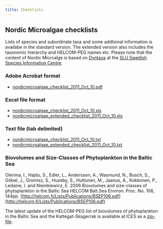 ```yaml
---
title: Checklists
---
```


## Nordic Microalgae checklists

Lists of species and subordinate taxa and some addtional information is availabe in the standard version.
The extended version also includes the taxonomic hierarchy and HELCOM-PEG names etc.
Please note that the content of Nordic Microalge is based on [Dyntaxa](https://www.dyntaxa.se/) at the [SLU Swedish Species Information Centre](https://www.artdatabanken.se/en/).


### Adobe Acrobat format

* [nordicmicroalgae_checklist_2011_Oct_10.pdf](http://downloads.nordicmicroalgae.org/nordicmicroalgae_checklist_2011_Oct_10.pdf)

### Excel file format

* [nordicmicroalgae_checklist_2011_Oct_10.xls](http://downloads.nordicmicroalgae.org/nordicmicroalgae_checklist_2011_Oct_10.xls)
* [nordicmicroalgae_extended_checklist_2011_Oct_10.xls](http://downloads.nordicmicroalgae.org/nordicmicroalgae_extended_checklist_2011_Oct_10.xls)

### Text file (tab delimited)

* [nordicmicroalgae_checklist_2011_Oct_10.txt](http://downloads.nordicmicroalgae.org/nordicmicroalgae_checklist_2011_Oct_10.txt)
* [nordicmicroalgae_extended_checklist_2011_Oct_10.txt](http://downloads.nordicmicroalgae.org/nordicmicroalgae_extended_checklist_2011_Oct_10.txt)

### Biovolumes and Size-Classes of Phytoplankton in the Baltic Sea

Olenina, I., Hajdu, S., Edler, L., Andersson, A., Wasmund, N., Busch, S., Göbel, J., Gromisz, S., Huseby, S., Huttunen, M., Jaanus, A., Kokkonen, P., Ledaine, I. and Niemkiewicz, E. 2006 Biovolumes and size-classes of phytoplankton in the Baltic Sea HELCOM Balt.Sea Environ. Proc. No. 106, 144pp. [http://helcom.fi/Lists/Publications/BSEP106.pdf](http://helcom.fi/Lists/Publications/BSEP106.pdf)

The latest update of the HELCOM-PEG list of biovolumes of phytoplankton in the Baltic Sea and the Kattegat-Skagerrak is available at ICES as a [zip-file](http://ices.dk/data/Documents/ENV/PEG_BVOL.zip).
